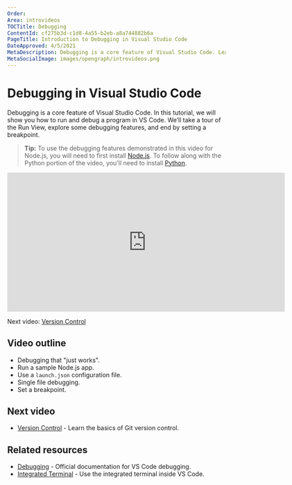 ```yaml
---
Order:
Area: introvideos
TOCTitle: Debugging
ContentId: cf275b3d-c1d8-4a55-b2eb-a8a744882b6a
PageTitle: Introduction to Debugging in Visual Studio Code
DateApproved: 4/5/2021
MetaDescription: Debugging is a core feature of Visual Studio Code. Learn how to configure and use the Node.js debugger in this introductory video.
MetaSocialImage: images/opengraph/introvideos.png
---
```

# Debugging in Visual Studio Code

Debugging is a core feature of Visual Studio Code. In this tutorial, we will show you how to run and debug a program in VS Code. We’ll take a tour of the Run View, explore some debugging features, and end by setting a breakpoint.

> **Tip:** To use the debugging features demonstrated in this video for Node.js, you will need to first install [Node.js](https://nodejs.org/en/). To follow along with the Python portion of the video, you'll need to install [Python](https://www.python.org/downloads/).

<iframe src="https://www.microsoft.com/en-us/videoplayer/embed/RWAIIi" width="640" height="320" allowFullScreen="true" frameBorder="0"></iframe>

Next video: [Version Control](/docs/introvideos/versioncontrol.md)

## Video outline

* Debugging that "just works".
* Run a sample Node.js app.
* Use a `launch.json` configuration file.
* Single file debugging.
* Set a breakpoint.

## Next video

* [Version Control](/docs/introvideos/versioncontrol.md) - Learn the basics of Git version control.

## Related resources

* [Debugging](/docs/editor/debugging.md) - Official documentation for VS Code debugging.
* [Integrated Terminal](/docs/editor/integrated-terminal.md) - Use the integrated terminal inside VS Code.
